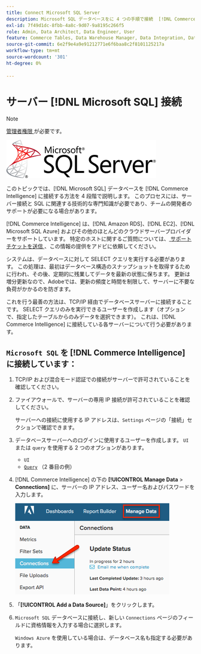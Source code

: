 ```yaml
---
title: Connect Microsoft SQL Server
description: Microsoft SQL データベースをに 4 つの手順で接続  [!DNL Commerce Intelligence]  る方法を説明します。
exl-id: 7f49d1dc-8fbb-4a8c-9d07-9a8195c266f5
role: Admin, Data Architect, Data Engineer, User
feature: Commerce Tables, Data Warehouse Manager, Data Integration, Data Import/Export, SQL Report Builder
source-git-commit: 6e2f9e4a9e91212771e6f6baa8c2f8101125217a
workflow-type: tm+mt
source-wordcount: '301'
ht-degree: 0%

---
```


# サーバー [!DNL Microsoft SQL] 接続

>[!NOTE]
>
>[ 管理者権限 ](../../../administrator/user-management/user-management.md) が必要です。

![](../../../assets/MicrosoftSQLServer-logo.png)

このトピックでは、[!DNL Microsoft SQL] データベースを [!DNL Commerce Intelligence] に接続する方法を 4 段階で説明します。 このプロセスには、サーバー接続と SQL に関連する技術的な専門知識が必要であり、チームの開発者のサポートが必要になる場合があります。

[!DNL Commerce Intelligence] は、[!DNL Amazon RDS]、[!DNL EC2]、[!DNL Microsoft SQL Azure] およびその他のほとんどのクラウドサーバープロバイダーをサポートしています。 特定のホストに関するご質問については、[ サポートチケットを送信 ](https://experienceleague.adobe.com/docs/commerce-knowledge-base/kb/troubleshooting/miscellaneous/mbi-service-policies.html?lang=ja)、この情報の提供をアドビに依頼してください。

システムは、データベースに対して SELECT クエリを実行する必要があります。 この処理は、最初はデータベース構造のスナップショットを取得するために行われ、その後、定期的に残業してデータを最新の状態に保ちます。 更新は増分更新なので、Adobeでは、更新の頻度と時間を制限して、サーバーに不要な負荷がかかるのを防ぎます。

これを行う最善の方法は、TCP/IP 経由でデータベースサーバーに接続することです。 SELECT クエリのみを実行できるユーザーを作成します（オプションで、指定したテーブルからのみデータを選択できます）。 これは、[!DNL Commerce Intelligence] に接続している各サーバーについて行う必要があります。

## `Microsoft SQL` を [!DNL Commerce Intelligence] に接続しています：

1. TCP/IP および混合モード認証での接続がサーバーで許可されていることを確認してください。

1. ファイアウォールで、サーバーの専用 IP 接続が許可されていることを確認してください。

   サーバーへの接続に使用する IP アドレスは、`Settings` ページの「接続」セクションで確認できます。

1. データベースサーバーへのログインに使用するユーザーを作成します。 `UI` または `query` を使用する 2 つのオプションがあります。
   * `UI`
   * [`Query`](http://sqlserverplanet.com/security/add-user) （2 番目の例）

1. [!DNL Commerce Intelligence] の下の **[!UICONTROL Manage Data** > **Connections]** に、サーバーの IP アドレス、ユーザー名およびパスワードを入力します。

   ![](../../../assets/manage-data-connections.png)

1. 「**[!UICONTROL Add a Data Source]**」をクリックします。

1. `Microsoft SQL` データベースに接続し、新しい `Connections` ページのフィールドに資格情報を入力する場合に選択します。

   `Windows Azure` を使用している場合は、データベース名も指定する必要があります。
